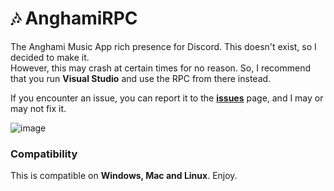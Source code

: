 # 🎶 AnghamiRPC
The Anghami Music App rich presence for Discord. This doesn't exist, so I decided to make it.\
However, this may crash at certain times for no reason. So, I recommend that you run **Visual Studio** and use the RPC from there instead.

If you encounter an issue, you can report it to the [**__issues__**](https://github.com/Pronner/AnghamiRPC/issues) page, and I may or may not fix it.

![image](https://user-images.githubusercontent.com/84229419/210231792-aaafecc6-7429-40c7-805f-fd0928601d4e.png)

### Compatibility
This is compatible on **Windows, Mac and Linux**. Enjoy.
